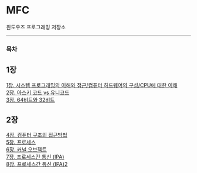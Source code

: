 # MFC
윈도우즈 프로그래밍 저장소
<hr>

### 목차

## 1장
[1장. 시스템 프로그래밍의 이해와 접근/컴퓨터 하드웨어의 구성/CPU에 대한 이해](https://alabaster-syzygy-de7.notion.site/1bdf59d27d7180858239c6a688d616d3)<br>
[2장. 아스키 코드 vs 유니코드](https://alabaster-syzygy-de7.notion.site/2-vs-1c5f59d27d7180608878ce57cb94d8c9?pvs=74)<br>
[3장. 64비트와 32비트](https://alabaster-syzygy-de7.notion.site/3-64-32-1c5f59d27d718022a84ec0d810e5508a?pvs=74)<br>

## 2장
[4장. 컴퓨터 구조의 접근방법](https://alabaster-syzygy-de7.notion.site/4-1c5f59d27d7180488cc1d9cf99e96f60?pvs=74)<br>
[5장. 프로세스](https://alabaster-syzygy-de7.notion.site/5-1c6f59d27d718095832fe911d01629f3?pvs=73)<br>
[6장. 커널 오브젝트](https://alabaster-syzygy-de7.notion.site/6-1c6f59d27d7180799ebafe4d945468ea?pvs=73)<br>
[7장. 프로세스간 통신 (IPA)](https://alabaster-syzygy-de7.notion.site/7-IPA-1c7f59d27d718079aaa1f15caf5b5a0b?pvs=73)<br>
[8장. 프로세스간 통신 (IPA)2](https://alabaster-syzygy-de7.notion.site/8-IPA-2-1c7f59d27d718066925efb612905a720)<br>
